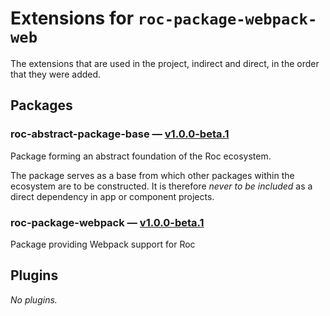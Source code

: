 # Extensions for `roc-package-webpack-web`

The extensions that are used in the project, indirect and direct, in the order that they were added.

## Packages
### roc-abstract-package-base — [v1.0.0-beta.1](https://www.npmjs.com/package/roc-abstract-package-base)
Package forming an abstract foundation of the Roc ecosystem.

The package serves as a base from which other packages within the ecosystem are to be constructed.
It is therefore _never to be included_ as a direct dependency in app or component projects.

### roc-package-webpack — [v1.0.0-beta.1](https://www.npmjs.com/package/roc-package-webpack)
Package providing Webpack support for Roc

## Plugins
_No plugins._
